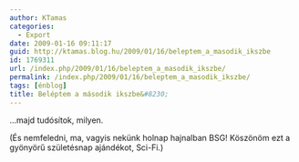 ```yaml
---
author: KTamas
categories:
  - Export
date: 2009-01-16 09:11:17
guid: http://ktamas.blog.hu/2009/01/16/beleptem_a_masodik_ikszbe
id: 1769311
url: /index.php/2009/01/16/beleptem_a_masodik_ikszbe/
permalink: /index.php/2009/01/16/beleptem_a_masodik_ikszbe/
tags: [énblog]
title: Beléptem a második ikszbe&#8230;
---
```


&#8230;majd tudósítok, milyen. 

(És nemfeledni, ma, vagyis nekünk holnap hajnalban BSG! Köszönöm ezt a gyönyörű születésnap ajándékot, Sci-Fi.)
